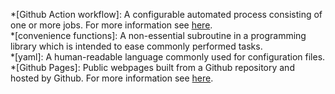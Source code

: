 *[Github Action workflow]: A configurable automated process consisting of one or more jobs. For more information see [here](https://docs.github.com/en/actions/using-workflows).   
*[convenience functions]: A non-essential subroutine in a programming library which is intended to ease commonly performed tasks.   
*[yaml]: A human-readable language commonly used for configuration files.  
*[Github Pages]: Public webpages built from a Github repository and hosted by Github. For more information see [here](https://pages.github.com/).
